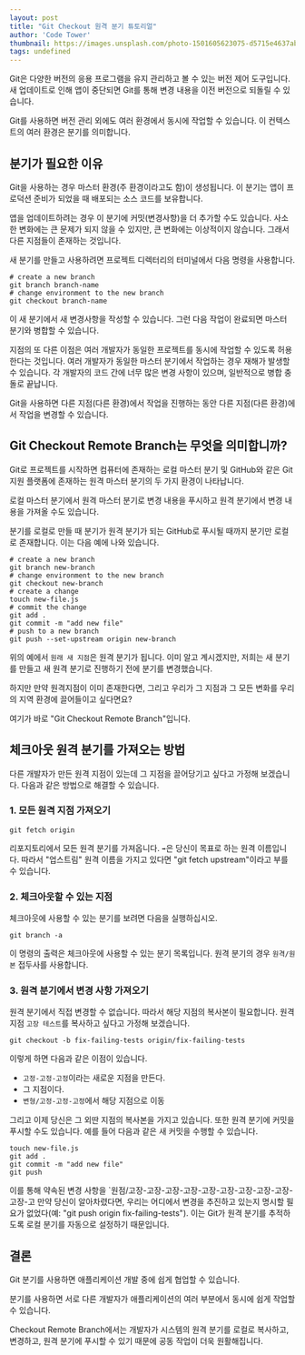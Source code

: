 ```yaml
---
layout: post
title: "Git Checkout 원격 분기 튜토리얼"
author: 'Code Tower'
thumbnail: https://images.unsplash.com/photo-1501605623075-d5715e4637ab?crop=entropy&cs=tinysrgb&fit=max&fm=jpg&ixid=MXwxMTc3M3wwfDF8c2VhcmNofDE0fHxicmFuY2h8ZW58MHx8fA&ixlib=rb-1.2.1&q=80&w=2000
tags: undefined
---
```



Git은 다양한 버전의 응용 프로그램을 유지 관리하고 볼 수 있는 버전 제어 도구입니다. 새 업데이트로 인해 앱이 중단되면 Git를 통해 변경 내용을 이전 버전으로 되돌릴 수 있습니다.

Git를 사용하면 버전 관리 외에도 여러 환경에서 동시에 작업할 수 있습니다. 이 컨텍스트의 여러 환경은 분기를 의미합니다.

## 분기가 필요한 이유

Git을 사용하는 경우 마스터 환경(주 환경이라고도 함)이 생성됩니다. 이 분기는 앱이 프로덕션 준비가 되었을 때 배포되는 소스 코드를 보유합니다.

앱을 업데이트하려는 경우 이 분기에 커밋(변경사항)을 더 추가할 수도 있습니다. 사소한 변화에는 큰 문제가 되지 않을 수 있지만, 큰 변화에는 이상적이지 않습니다. 그래서 다른 지점들이 존재하는 것입니다.

새 분기를 만들고 사용하려면 프로젝트 디렉터리의 터미널에서 다음 명령을 사용합니다.

```undefined
# create a new branch
git branch branch-name
# change environment to the new branch
git checkout branch-name

```

이 새 분기에서 새 변경사항을 작성할 수 있습니다. 그런 다음 작업이 완료되면 마스터 분기와 병합할 수 있습니다.

지점의 또 다른 이점은 여러 개발자가 동일한 프로젝트를 동시에 작업할 수 있도록 허용한다는 것입니다. 여러 개발자가 동일한 마스터 분기에서 작업하는 경우 재해가 발생할 수 있습니다. 각 개발자의 코드 간에 너무 많은 변경 사항이 있으며, 일반적으로 병합 충돌로 끝납니다.

Git을 사용하면 다른 지점(다른 환경)에서 작업을 진행하는 동안 다른 지점(다른 환경)에서 작업을 변경할 수 있습니다.

## Git Checkout Remote Branch는 무엇을 의미합니까?

Git로 프로젝트를 시작하면 컴퓨터에 존재하는 로컬 마스터 분기 및 GitHub와 같은 Git 지원 플랫폼에 존재하는 원격 마스터 분기의 두 가지 환경이 나타납니다.

로컬 마스터 분기에서 원격 마스터 분기로 변경 내용을 푸시하고 원격 분기에서 변경 내용을 가져올 수도 있습니다.

분기를 로컬로 만들 때 분기가 원격 분기가 되는 GitHub로 푸시될 때까지 분기만 로컬로 존재합니다. 이는 다음 예에 나와 있습니다.

```undefined
# create a new branch
git branch new-branch
# change environment to the new branch
git checkout new-branch
# create a change
touch new-file.js
# commit the change
git add .
git commit -m "add new file"
# push to a new branch
git push --set-upstream origin new-branch

```

위의 예에서 `원래 새 지점`은 원격 분기가 됩니다. 이미 알고 계시겠지만, 저희는 새 분기를 만들고 새 원격 분기로 진행하기 전에 분기를 변경했습니다.

하지만 만약 원격지점이 이미 존재한다면, 그리고 우리가 그 지점과 그 모든 변화를 우리의 지역 환경에 끌어들이고 싶다면요?

여기가 바로 "Git Checkout Remote Branch"입니다.

## 체크아웃 원격 분기를 가져오는 방법

다른 개발자가 만든 원격 지점이 있는데 그 지점을 끌어당기고 싶다고 가정해 보겠습니다. 다음과 같은 방법으로 해결할 수 있습니다.

### 1. 모든 원격 지점 가져오기

```undefined
git fetch origin

```

리포지토리에서 모든 원격 분기를 가져옵니다. `➡`은 당신이 목표로 하는 원격 이름입니다. 따라서 "업스트림" 원격 이름을 가지고 있다면 "git fetch upstream"이라고 부를 수 있습니다.

### 2. 체크아웃할 수 있는 지점

체크아웃에 사용할 수 있는 분기를 보려면 다음을 실행하십시오.

```undefined
git branch -a

```

이 명령의 출력은 체크아웃에 사용할 수 있는 분기 목록입니다. 원격 분기의 경우 `원격/원본` 접두사를 사용합니다.

### 3. 원격 분기에서 변경 사항 가져오기

원격 분기에서 직접 변경할 수 없습니다. 따라서 해당 지점의 복사본이 필요합니다. 원격 지점 `고장 테스트`를 복사하고 싶다고 가정해 보겠습니다.

```undefined
git checkout -b fix-failing-tests origin/fix-failing-tests

```

이렇게 하면 다음과 같은 이점이 있습니다.

- `고정-고정-고정`이라는 새로운 지점을 만든다.
- 그 지점이다.
- `변형/고정-고정-고정`에서 해당 지점으로 이동

그리고 이제 당신은 그 외딴 지점의 복사본을 가지고 있습니다. 또한 원격 분기에 커밋을 푸시할 수도 있습니다. 예를 들어 다음과 같은 새 커밋을 수행할 수 있습니다.

```undefined
touch new-file.js
git add .
git commit -m "add new file"
git push

```

이를 통해 약속된 변경 사항을 `원점/고장-고장-고장-고장-고장-고장-고장-고장-고장-고장-고 만약 당신이 알아차렸다면, 우리는 어디에서 변경을 추진하고 있는지 명시할 필요가 없었다(예: "git push origin fix-failing-tests"). 이는 Git가 원격 분기를 추적하도록 로컬 분기를 자동으로 설정하기 때문입니다.

## 결론

Git 분기를 사용하면 애플리케이션 개발 중에 쉽게 협업할 수 있습니다.

분기를 사용하면 서로 다른 개발자가 애플리케이션의 여러 부분에서 동시에 쉽게 작업할 수 있습니다.

Checkout Remote Branch에서는 개발자가 시스템의 원격 분기를 로컬로 복사하고, 변경하고, 원격 분기에 푸시할 수 있기 때문에 공동 작업이 더욱 원활해집니다.